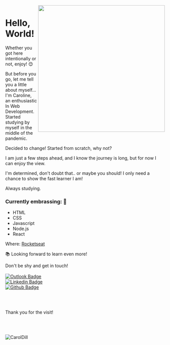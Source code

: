 <img align="right" width="400" height="400" src="https://media.giphy.com/media/XGhTPVMgzLv7s2TOE6/giphy.gif">

# Hello, World!

Whether you got here intentionally or not, enjoy! 😊

<p>But before you go, let me tell you a little about myself... I'm Caroline, an enthusiastic In Web Development. Started studying by myself in the middle of the pandemic.</p>
<p>Decided to change! Started from scratch, why not?</p>
<p>I am just a few steps ahead, and I know the journey is long, but for now I can enjoy the view.</p>
<p>I'm determined, don't doubt that.. or maybe you should! I only need a chance to show the fast learner I am!</p>

<p>Always studying.</p>

### Currently embrassing: 🔧
- HTML
- CSS
- Javascript
- Node.js
- React

Where:
<a href="https://github.com/Rocketseat">Rocketseat</a>

📚 Looking forward to learn even more!

Don't be shy and get in touch!
<br>
<br>
[![Outlook Badge](https://img.shields.io/badge/Mail_me-gray?style=flat&logo=microsoft-outlook&logoColor=white&link=mailto:carol37_dill@msn.com)](mailto:carol37_dill@msn.com)
<br>
[![Linkedin Badge](https://img.shields.io/badge/-Caroline--Dill-blue?style=flat-square&logo=Linkedin&logoColor=white&link=https://www.linkedin.com/in/caroline-dill3007/)](https://www.linkedin.com/in/caroline-dill3007/)
<br>
[![Github Badge](https://img.shields.io/badge/-Github-000?style=flat-square&logo=Github&logoColor=white&link=https://github.com/CarolDill)](https://github.com/CarolDill)

<br>
<br>
<p>Thank you for the visit!</p>
<br>
<br>
<p align="left"> <img src="https://komarev.com/ghpvc/?username=CarolDill" alt="CarolDill" /> </p>
